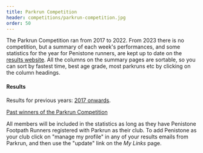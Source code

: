 ```yaml
---
title: Parkrun Competition
header: competitions/parkrun-competition.jpg
order: 50
---
```


The Parkrun Competition ran from 2017 to 2022.  From 2023 there is no competition, but a summary of each week's performances, and some statistics for the year for Penistone runners, are kept up to date on the [results website](http://results.pfrac.co.uk/parkrun-2024/latest). All the columns on the summary pages are sortable, so you can sort by fastest time, best age grade, most parkruns etc by clicking on the column headings.

#### Results

Results for previous years: [2017 onwards](http://results.pfrac.co.uk).

[Past winners of the Parkrun Competition](http://results.pfrac.co.uk/awards/)

All members will be included in the statistics as long as they have Penistone Footpath Runners registered with Parkrun as their club. To add Penistone as your club click on "manage my profile" in any of your results emails from Parkrun, and then use the "update" link on the _My Links_ page.
